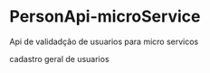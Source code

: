 # PersonApi-microService

Api de validadção de usuarios para micro servicos

cadastro geral de usuarios
